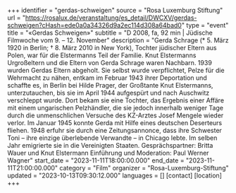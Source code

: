 +++
identifier = "gerdas-schweigen"
source = "Rosa Luxemburg Stiftung"
url = "https://rosalux.de/veranstaltung/es_detail/DWCXV/gerdas-schweigen?cHash=ede0a0a34326d9a2ec114d308a64bad0"
type = "event"
title = "«Gerdas Schweigen»"
subtitle = "D 2008, fa, 92 min | Jüdische Filmwoche  vom 9. – 12. November"
description = "Gerda Schrage (* 5. März 1920 in Berlin; † 8. März 2010 in New York), Tochter jüdischer Eltern aus Polen, war für die Elstermanns Teil der Familie. Knut Elstermanns Urgroßeltern und die Eltern von Gerda Schrage waren Nachbarn. 1939 wurden Gerdas Eltern abgeholt. Sie selbst wurde verpflichtet, Pelze für die Wehrmacht zu nähen, entkam im Februar 1943 ihrer Deportation und schaffte es, in Berlin bei Hilde Prager, der Großtante Knut Elstermanns, unterzutauchen, bis sie im April 1944 aufgespürt und nach Auschwitz verschleppt wurde. Dort bekam sie eine Tochter, das Ergebnis einer Affäre mit einem ungarischen Pelzhändler, die sie jedoch innerhalb weniger Tage durch die unmenschlichen Versuche des KZ-Arztes Josef Mengele wieder verlor. Im Januar 1945 konnte Gerda mit Hilfe eines deutschen Deserteurs fliehen. 1948 erfuhr sie durch eine Zeitungsannonce, dass ihre Schwester Toni – ihre einzige überlebende Verwandte – in Chicago lebte. Im selben Jahr emigrierte sie in die Vereinigten Staaten.
Gesprächspartner: Britta Wauer und Knut Elstermann
Einführung und Moderation: Paul Werner Wagner"
start_date = "2023-11-11T18:00:00.000"
end_date = "2023-11-11T21:00:00.000"
category = "Film"
organizer = "Rosa-Luxemburg-Stiftung"
updated = "2023-10-13T09:30:12.000"
languages = []
[contact]
[location]
+++